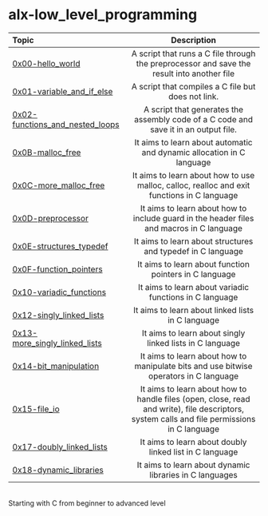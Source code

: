 # alx-low_level_programming

| Topic | Description |
| :--- | :---: |
| [0x00-hello_world](https://github.com/KakaInnocent/alx-low_level_programming/tree/main/0x00-hello_world) | A script that runs a C file through the preprocessor and save the result into another file |
| [0x01-variable_and_if_else](https://github.com/KakaInnocent/alx-low_level_programming/tree/main/0x01-variables_if_else_while) | A script that compiles a C file but does not link. |
| [0x02-functions_and_nested_loops](https://github.com/KakaInnocent/alx-low_level_programming/tree/main/0x02-functions_nested_loops) | A script that generates the assembly code of a C code and save it in an output file. |
| [0x0B-malloc_free](https://github.com/KakaInnocent/alx-low_level_programming/tree/main/0x0B-malloc_free) | 	It aims to learn about automatic and dynamic allocation in C language |
| [0x0C-more_malloc_free](https://github.com/KakaInnocent/alx-low_level_programming/tree/main/0x0C-more_malloc_free) |	It aims to learn about how to use malloc, calloc, realloc and exit functions in C language |
| [0x0D-preprocessor](https://github.com/KakaInnocent/alx-low_level_programming/tree/main/0x0D-preprocessor) | It aims to learn about how to include guard in the header files and macros in C language |
| [0x0E-structures_typedef](https://github.com/KakaInnocent/alx-low_level_programming/tree/main/0x0E-structures_typedef) |	It aims to learn about structures and typedef in C language |
| [0x0F-function_pointers](https://github.com/KakaInnocent/alx-low_level_programming/tree/main/0x0F-function_pointers) | 	It aims to learn about function pointers in C language |
| [0x10-variadic_functions](https://github.com/KakaInnocent/alx-low_level_programming/tree/main/0x10-variadic_functions) |	It aims to learn about variadic functions in C language |
| [0x12-singly_linked_lists](https://github.com/KakaInnocent/alx-low_level_programming/tree/main/0x12-singly_linked_lists) |	It aims to learn about linked lists in C language |
| [0x13-more_singly_linked_lists](https://github.com/KakaInnocent/alx-low_level_programming/tree/main/0x13-more_singly_linked_lists) |	It aims to learn about singly linked lists in C language |
| [0x14-bit_manipulation](https://github.com/KakaInnocent/alx-low_level_programming/tree/main/0x14-bit_manipulation) |	It aims to learn about how to manipulate bits and use bitwise operators in C language |
| [0x15-file_io](https://github.com/KakaInnocent/alx-low_level_programming/tree/main/0x15-file_io) |	It aims to learn about how to handle files (open, close, read and write), file descriptors, system calls and file permissions in C language |
| [0x17-doubly_linked_lists](https://github.com/KakaInnocent/alx-low_level_programming/tree/main/0x17-doubly_linked_lists) | It aims to learn about doubly linked list in C language |
|[0x18-dynamic_libraries](https://github.com/KakaInnocent/alx-low_level_programming/tree/main/0x18-dynamic_libraries)|It aims to learn about dynamic libraries in C languages |

</br>
Starting with C from beginner to advanced level
